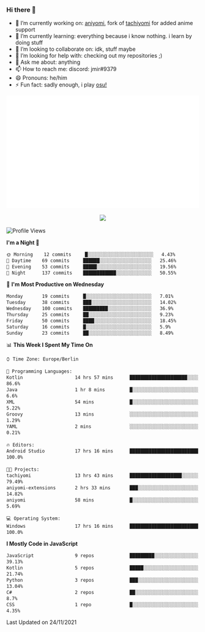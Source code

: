 ### Hi there 👋



<!--
**jmir1/jmir1** is a ✨ _special_ ✨ repository because its `README.md` (this file) appears on your GitHub profile.

Here are some ideas to get you started:
-->
- 🔭 I’m currently working on: [aniyomi](https://github.com/jmir1/aniyomi), fork of [tachiyomi](https://github.com/tachiyomiorg/tachiyomi) for added anime support
- 🌱 I’m currently learning: everything because i know nothing. i learn by doing stuff
- 👯 I’m looking to collaborate on: idk, stuff maybe
- 🤔 I’m looking for help with: checking out my repositories ;)
- 💬 Ask me about: anything
- 📫 How to reach me: discord: jmir#9379
- 😄 Pronouns: he/him
- ⚡ Fun fact: sadly enough, i play [osu!](https://osu.ppy.sh/users/18018426)  
<div>
	<p align="center">
		<a href="https://github.com/jmir1?tab=repositories" target="_blank" rel="noopener"><img src="https://github.com/jmir1/github-stats/blob/master/generated/overview.svg"></a>
	</p>
	<p align="center">
		<a href="https://github.com/search?o=desc&q=author%3Ajmir1&s=committer-date&type=Commits" target="_blank" rel="noopener"><img src="https://github-readme-streak-stats.herokuapp.com/?user=jmir1"></a>
	</p>
</div>

<!--START_SECTION:waka-->
![Profile Views](http://img.shields.io/badge/Profile%20Views-5-blue)

**I'm a Night 🦉** 

```text
🌞 Morning    12 commits     █░░░░░░░░░░░░░░░░░░░░░░░░   4.43% 
🌆 Daytime    69 commits     ██████░░░░░░░░░░░░░░░░░░░   25.46% 
🌃 Evening    53 commits     █████░░░░░░░░░░░░░░░░░░░░   19.56% 
🌙 Night      137 commits    ████████████░░░░░░░░░░░░░   50.55%

```
📅 **I'm Most Productive on Wednesday** 

```text
Monday       19 commits     █░░░░░░░░░░░░░░░░░░░░░░░░   7.01% 
Tuesday      38 commits     ███░░░░░░░░░░░░░░░░░░░░░░   14.02% 
Wednesday    100 commits    █████████░░░░░░░░░░░░░░░░   36.9% 
Thursday     25 commits     ██░░░░░░░░░░░░░░░░░░░░░░░   9.23% 
Friday       50 commits     ████░░░░░░░░░░░░░░░░░░░░░   18.45% 
Saturday     16 commits     █░░░░░░░░░░░░░░░░░░░░░░░░   5.9% 
Sunday       23 commits     ██░░░░░░░░░░░░░░░░░░░░░░░   8.49%

```


📊 **This Week I Spent My Time On** 

```text
⌚︎ Time Zone: Europe/Berlin

💬 Programming Languages: 
Kotlin                   14 hrs 57 mins      █████████████████████░░░░   86.6% 
Java                     1 hr 8 mins         █░░░░░░░░░░░░░░░░░░░░░░░░   6.6% 
XML                      54 mins             █░░░░░░░░░░░░░░░░░░░░░░░░   5.22% 
Groovy                   13 mins             ░░░░░░░░░░░░░░░░░░░░░░░░░   1.29% 
YAML                     2 mins              ░░░░░░░░░░░░░░░░░░░░░░░░░   0.21%

🔥 Editors: 
Android Studio           17 hrs 16 mins      █████████████████████████   100.0%

🐱‍💻 Projects: 
tachiyomi                13 hrs 43 mins      ███████████████████░░░░░░   79.49% 
aniyomi-extensions       2 hrs 33 mins       ███░░░░░░░░░░░░░░░░░░░░░░   14.82% 
aniyomi                  58 mins             █░░░░░░░░░░░░░░░░░░░░░░░░   5.69%

💻 Operating System: 
Windows                  17 hrs 16 mins      █████████████████████████   100.0%

```

**I Mostly Code in JavaScript** 

```text
JavaScript               9 repos             █████████░░░░░░░░░░░░░░░░   39.13% 
Kotlin                   5 repos             █████░░░░░░░░░░░░░░░░░░░░   21.74% 
Python                   3 repos             ███░░░░░░░░░░░░░░░░░░░░░░   13.04% 
C#                       2 repos             ██░░░░░░░░░░░░░░░░░░░░░░░   8.7% 
CSS                      1 repo              █░░░░░░░░░░░░░░░░░░░░░░░░   4.35%

```



 Last Updated on 24/11/2021
<!--END_SECTION:waka-->
